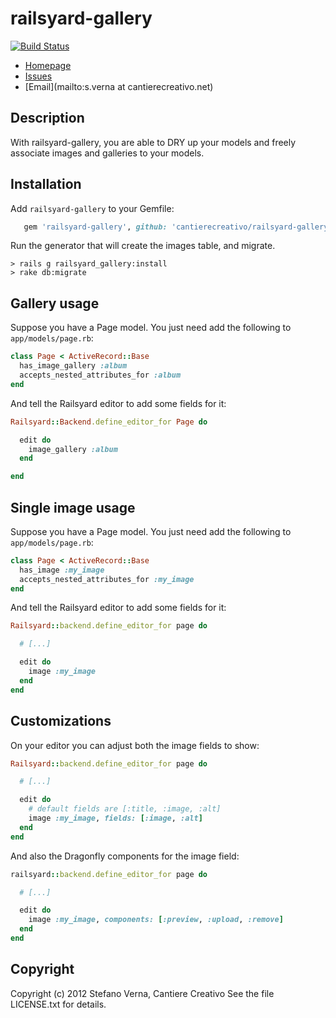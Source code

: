 # railsyard-gallery

[![Build Status](https://secure.travis-ci.org/cantierecreativo/railsyard-gallery.png)](http://travis-ci.org/cantierecreativo/railsyard-gallery)

* [Homepage](https://github.com/cantierecreativo/railsyard-gallery#readme)
* [Issues](https://github.com/cantierecreativo/railsyard-gallery/issues)
* [Email](mailto:s.verna at cantierecreativo.net)

## Description

With railsyard-gallery, you are able to DRY up your models and freely associate images and galleries to your models.

## Installation

Add `railsyard-gallery` to your Gemfile:

```ruby
   gem 'railsyard-gallery', github: 'cantierecreativo/railsyard-gallery'
```

Run the generator that will create the images table, and migrate.

```
> rails g railsyard_gallery:install
> rake db:migrate
```

## Gallery usage

Suppose you have a Page model. You just need add the following to
`app/models/page.rb`:

```ruby
class Page < ActiveRecord::Base
  has_image_gallery :album
  accepts_nested_attributes_for :album
end
```

And tell the Railsyard editor to add some fields for it:

```ruby
Railsyard::Backend.define_editor_for Page do

  edit do
    image_gallery :album
  end

end
```

## Single image usage

Suppose you have a Page model. You just need add the following to
`app/models/page.rb`:

```ruby
class Page < ActiveRecord::Base
  has_image :my_image
  accepts_nested_attributes_for :my_image
end
```

And tell the Railsyard editor to add some fields for it:

```ruby
Railsyard::backend.define_editor_for page do

  # [...]

  edit do
    image :my_image
  end
end
```

## Customizations

On your editor you can adjust both the image fields to show:

```ruby
Railsyard::backend.define_editor_for page do

  # [...]

  edit do
    # default fields are [:title, :image, :alt]
    image :my_image, fields: [:image, :alt]
  end
end
```

And also the Dragonfly components for the image field:

```ruby
railsyard::backend.define_editor_for page do

  # [...]

  edit do
    image :my_image, components: [:preview, :upload, :remove]
  end
end
```

## Copyright

Copyright (c) 2012 Stefano Verna, Cantiere Creativo
See the file LICENSE.txt for details.
